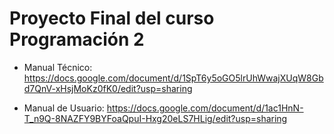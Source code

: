 # Proyecto Final del curso Programación 2


* Manual Técnico: https://docs.google.com/document/d/1SpT6y5oGO5lrUhWwajXUqW8Gbd7QnV-xHsjMoKz0fK0/edit?usp=sharing

* Manual de Usuario: https://docs.google.com/document/d/1ac1HnN-T_n9Q-8NAZFY9BYFoaQpuI-Hxg20eLS7HLig/edit?usp=sharing
